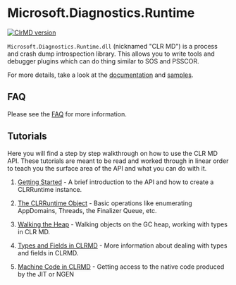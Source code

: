 # Microsoft.Diagnostics.Runtime

[![ClrMD version](https://img.shields.io/nuget/v/Microsoft.Diagnostics.Runtime.svg)](https://www.nuget.org/packages/Microsoft.Diagnostics.Runtime/)

`Microsoft.Diagnostics.Runtime.dll` (nicknamed "CLR MD") is a process and crash
dump introspection library. This allows you to write tools and debugger plugins
which can do thing similar to SOS and PSSCOR.

For more details, take a look at the [documentation] and [samples].

[documentation]: ./Documentation/ClrRuntime.md
[samples]: https://github.com/Microsoft/dotnetsamples/tree/master/Microsoft.Diagnostics.Runtime/CLRMD

## FAQ

Please see the [FAQ](./Documentation/FAQ.md) for more information.

## Tutorials

Here you will find a step by step walkthrough on how to use the CLR MD API.
These tutorials are meant to be read and worked through in linear order to teach
you the surface area of the API and what you can do with it.

1. [Getting Started](./Documentation/GettingStarted.md) - A brief introduction
   to the API and how to create a CLRRuntime instance.

2. [The CLRRuntime Object](./Documentation/ClrRuntime.md) - Basic operations
   like enumerating AppDomains, Threads, the Finalizer Queue, etc.

3. [Walking the Heap](./Documentation/WalkingTheHeap.md) - Walking objects on
   the GC heap, working with types in CLR MD.

4. [Types and Fields in CLRMD](./Documentation/TypesAndFields.md) - More
   information about dealing with types and fields in CLRMD.

5. [Machine Code in CLRMD](./Documentation/MachineCode.md) - Getting access to
   the native code produced by the JIT or NGEN
